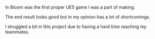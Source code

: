 <!-- ### In Bloom  -->

In Bloom was the first proper UE5 game I was a part of making.

The end result looks good but in my opinion has a lot of shortcomings.

I struggled a bit in this project due to having a hard time reaching my teammates.